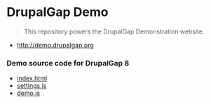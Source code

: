 # DrupalGap Demo

> This repository powers the DrupalGap Demonstration website.

- http://demo.drupalgap.org

### Demo source code for DrupalGap 8
- [index.html](https://github.com/signalpoint/drupalgap_demo/tree/8.x-1.x/8/index.html)
- [settings.js](https://github.com/signalpoint/drupalgap_demo/tree/8.x-1.x/8/settings.js)
- [demo.js](https://github.com/signalpoint/drupalgap_demo/tree/8.x-1.x/8/modules/custom/demo/demo.js)
